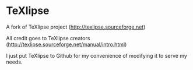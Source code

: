 TeXlipse
========

A fork of TeXlipse project (http://texlipse.sourceforge.net)

All credit goes to TeXlipse creators (http://texlipse.sourceforge.net/manual/intro.html)

I just put TeXlipse to Github for my convenience of modifying it to serve my needs.
